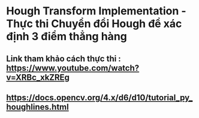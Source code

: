 # Hough Transform Implementation - Thực thi Chuyển đổi Hough để xác định 3 điểm thẳng hàng
## Link tham khảo cách thực thi : https://www.youtube.com/watch?v=XRBc_xkZREg
##                                https://docs.opencv.org/4.x/d6/d10/tutorial_py_houghlines.html
